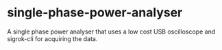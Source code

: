 # single-phase-power-analyser
A single phase power analyser that uses a low cost USB oscilloscope and sigrok-cli for acquiring the data. 
